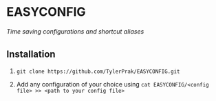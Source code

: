 # EASYCONFIG
###### Time saving configurations and shortcut aliases

## Installation

1. ``git clone https://github.com/TylerPrak/EASYCONFIG.git``

2. Add any configuration of your choice using ``cat EASYCONFIG/<config file> >> <path to your config file>``
